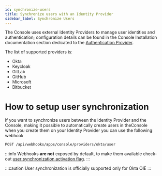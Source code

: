 ```yaml
---
id: synchronize-users
title: Synchronize users with an Identity Provider
sidebar_label: Synchronize Users
---
```


The Console uses external Identity Providers to manage user identities and authentication; configuration details can be found in the Console Installation documentation section dedicated to the [Authentication Provider](/self_hosted/installation-chart/30_authentication_provider.md#supported-authentication-providers).

The list of supported providers is:

  - Okta
  - Keycloak
  - GitLab
  - GitHub
  - Microsoft
  - Bitbucket

# How to setup user synchronization

If you want to synchronize users between the Identity Provider and the Console, making it possible to automatically create users in theConsole when you create them on your Identity Provider you can use the following webhook

```sh
POST /api/webhooks/apps/console/providers/okta/user
```

:::info
Webhooks **are not** exposed by default, to make them available check-out [user synchronization activation flag](/self_hosted/installation-chart/30_authentication_provider.md#expose-synchronization-webhooks).
:::

:::caution
User synchronization is officially supported only for Okta OIE
:::
